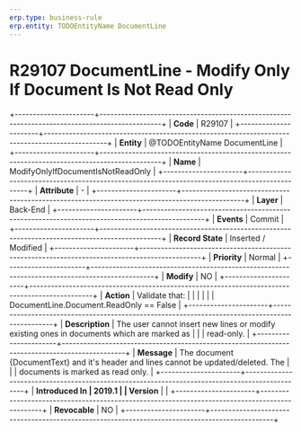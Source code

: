 ```yaml
---
erp.type: business-rule
erp.entity: TODOEntityName DocumentLine
---
```


# R29107 DocumentLine - Modify Only If Document Is Not Read Only
+----------------------+-----------------------------------------------------------------------------------------------+
| **Code**             | R29107                                                                                        |
+----------------------+-----------------------------------------------------------------------------------------------+
| **Entity**           | @TODOEntityName DocumentLine                                                                                  |
+----------------------+-----------------------------------------------------------------------------------------------+
| **Name**             | ModifyOnlyIfDocumentIsNotReadOnly                                                             |
+----------------------+-----------------------------------------------------------------------------------------------+
| **Attribute**        | \-                                                                                            |
+----------------------+-----------------------------------------------------------------------------------------------+
| **Layer**            | Back-End                                                                                      |
+----------------------+-----------------------------------------------------------------------------------------------+
| **Events**           | Commit                                                                                        |
+----------------------+-----------------------------------------------------------------------------------------------+
| **Record State**     | Inserted / Modified                                                                           |
+----------------------+-----------------------------------------------------------------------------------------------+
| **Priority**         | Normal                                                                                        |
+----------------------+-----------------------------------------------------------------------------------------------+
| **Modify**           | NO                                                                                            |
+----------------------+-----------------------------------------------------------------------------------------------+
| **Action**           | Validate that:                                                                                |
|                      |                                                                                               |
|                      | DocumentLine.Document.ReadOnly == False                                                       |
+----------------------+-----------------------------------------------------------------------------------------------+
| **Description**      | The user cannot insert new lines or modify existing ones in documents which are marked as     |
|                      | read-only.                                                                                    |
+----------------------+-----------------------------------------------------------------------------------------------+
| **Message**          | The document {DocumentText} and it\'s header and lines cannot be updated/deleted. The         |
|                      | documents is marked as read only.                                                             |
+----------------------+-----------------------------------------------------------------------------------------------+
| **Introduced In      | 2019.1                                                                                        |
| Version**            |                                                                                               |
+----------------------+-----------------------------------------------------------------------------------------------+
| **Revocable**        | NO                                                                                            |
+----------------------+-----------------------------------------------------------------------------------------------+

  

  

  
